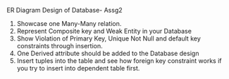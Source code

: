 ER Diagram Design of Database- Assg2
1. Showcase one Many-Many relation.
2. Represent Composite key and Weak Entity in your Database
3. Show Violation of Primary Key, Unique Not Null and default key constraints through insertion.
4. One Derived attribute should be added to the Database design
5. Insert tuples into the table and see how foreign key constraint works if you try to insert into dependent table first.
